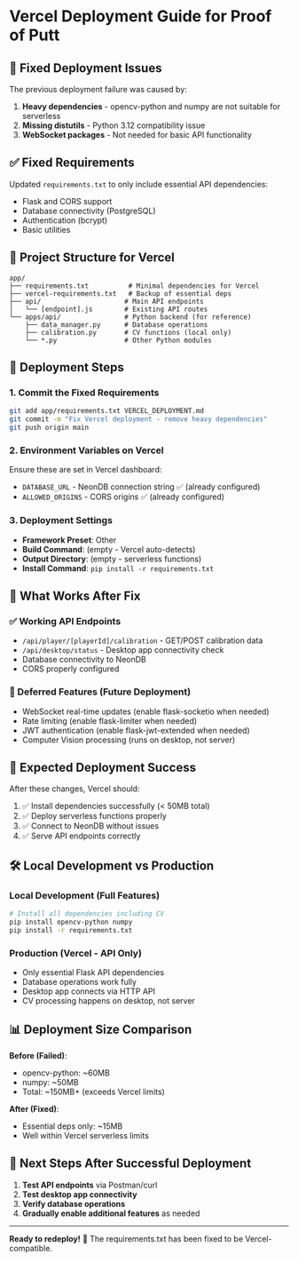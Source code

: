 # Vercel Deployment Guide for Proof of Putt

## 🚨 Fixed Deployment Issues

The previous deployment failure was caused by:
1. **Heavy dependencies** - opencv-python and numpy are not suitable for serverless
2. **Missing distutils** - Python 3.12 compatibility issue  
3. **WebSocket packages** - Not needed for basic API functionality

## ✅ Fixed Requirements

Updated `requirements.txt` to only include essential API dependencies:
- Flask and CORS support
- Database connectivity (PostgreSQL)
- Authentication (bcrypt)
- Basic utilities

## 📁 Project Structure for Vercel

```
app/
├── requirements.txt          # Minimal dependencies for Vercel
├── vercel-requirements.txt   # Backup of essential deps
├── api/                     # Main API endpoints
│   └── [endpoint].js        # Existing API routes
└── apps/api/                # Python backend (for reference)
    ├── data_manager.py      # Database operations
    ├── calibration.py       # CV functions (local only)
    └── *.py                 # Other Python modules
```

## 🔧 Deployment Steps

### 1. Commit the Fixed Requirements
```bash
git add app/requirements.txt VERCEL_DEPLOYMENT.md
git commit -m "Fix Vercel deployment - remove heavy dependencies"
git push origin main
```

### 2. Environment Variables on Vercel
Ensure these are set in Vercel dashboard:
- `DATABASE_URL` - NeonDB connection string ✅ (already configured)
- `ALLOWED_ORIGINS` - CORS origins ✅ (already configured)

### 3. Deployment Settings
- **Framework Preset**: Other
- **Build Command**: (empty - Vercel auto-detects)
- **Output Directory**: (empty - serverless functions)
- **Install Command**: `pip install -r requirements.txt`

## 🎯 What Works After Fix

### ✅ Working API Endpoints
- `/api/player/[playerId]/calibration` - GET/POST calibration data
- `/api/desktop/status` - Desktop app connectivity check
- Database connectivity to NeonDB
- CORS properly configured

### 🔄 Deferred Features (Future Deployment)
- WebSocket real-time updates (enable flask-socketio when needed)
- Rate limiting (enable flask-limiter when needed)  
- JWT authentication (enable flask-jwt-extended when needed)
- Computer Vision processing (runs on desktop, not server)

## 🚀 Expected Deployment Success

After these changes, Vercel should:
1. ✅ Install dependencies successfully (< 50MB total)
2. ✅ Deploy serverless functions properly
3. ✅ Connect to NeonDB without issues
4. ✅ Serve API endpoints correctly

## 🛠️ Local Development vs Production

### Local Development (Full Features)
```bash
# Install all dependencies including CV
pip install opencv-python numpy
pip install -r requirements.txt
```

### Production (Vercel - API Only)  
- Only essential Flask API dependencies
- Database operations work fully
- Desktop app connects via HTTP API
- CV processing happens on desktop, not server

## 📊 Deployment Size Comparison

**Before (Failed)**:
- opencv-python: ~60MB
- numpy: ~50MB  
- Total: ~150MB+ (exceeds Vercel limits)

**After (Fixed)**:
- Essential deps only: ~15MB
- Well within Vercel serverless limits

## 🔮 Next Steps After Successful Deployment

1. **Test API endpoints** via Postman/curl
2. **Test desktop app connectivity** 
3. **Verify database operations**
4. **Gradually enable additional features** as needed

---

**Ready to redeploy!** 🚀 The requirements.txt has been fixed to be Vercel-compatible.